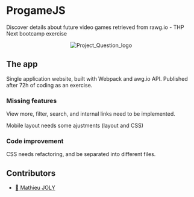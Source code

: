 # ProgameJS

Discover details about future video games retrieved from rawg.io - THP Next bootcamp exercise

<p align="center">
  <img alt="Project_Question_logo" src="https://www.consumidor.ftc.gov/sites/www.consumer.ftc.gov/files/styles/social_sharing_image/public/articles/social-share/social_cyber_tech_abstract_0.png?itok=HXxLL637"/>
</p>

## The app

Single application website, built with Webpack and awg.io API.
Published after 72h of coding as an exercise.

### Missing features

View more, filter, search, and internal links need to be implemented.

Mobile layout needs some ajustments (layout and CSS)

### Code improvement

CSS needs refactoring, and be separated into different files.
 
## Contributors

- [:seedling: Mathieu JOLY](https://github.com/mathieu-superpose)
